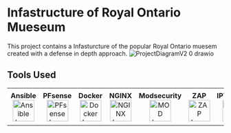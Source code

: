 # Infastructure of Royal Ontario Mueseum

This project contains a Infasturcture of the popular Royal Ontario muesem created with a defense in depth approach.
![ProjectDiagramV2 0 drawio](https://github.com/zakaria-ahmd20/Sec-Devops/assets/94662829/c3468187-8a29-4a0f-953f-f07b26c742cb)

## Tools Used

<!-- Create a horizontal table with columns for Tool and Logo -->
<table>
  <tr>
    <!-- Tool 1 -->
    <td align="center">
      <b>Ansible</b><br>
      <img src="https://cdn.icon-icons.com/icons2/2389/PNG/512/ansible_logo_icon_145495.png" alt="Ansible Logo" width="50">
    </td>
    <!-- Tool 2 -->
    <td align="center">
      <b>PFsense</b><br>
      <img src="https://wpcomputersolutions.com/wp-content/uploads/2018/07/pfsense-logo-e1534531558807.png" alt="PFsense Logo" width="50">
    </td>
    <!-- Tool 3 -->
    <td align="center">
      <b>Docker</b><br>
      <img src="https://cdn4.iconfinder.com/data/icons/logos-and-brands/512/97_Docker_logo_logos-512.png" alt="Docker Logo" width="50">
    </td>
    <!-- Tool 4 -->
    <td align="center">
      <b>NGINX</b><br>
      <img src="https://destatic.blob.core.windows.net/images/nginx.png" alt="NGINX Logo" width="50">
    </td>
    <!-- Tool 5 -->
    <td align="center">
      <b>Modsecurity</b><br>
      <img src="https://miro.medium.com/v2/resize:fit:786/format:webp/0*oMZ0Tl09oe0-FlRy.jpg" alt="MOD Logo" width="50">
    </td>
    <!-- Tool 6 -->
    <td align="center">
      <b>ZAP</b><br>
      <img src="https://soos.io/wp-content/uploads/2022/10/zap-logo.png" alt="ZAP Logo" width="50">
    </td>
    <!-- Tool 7 -->
    <td align="center">
      <b>IPTABLES</b><br>
      <img src="https://fiverr-res.cloudinary.com/images/q_auto,f_auto/gigs/197769387/original/9ee0d0038ee242fcc30aa3a67b88cc39ec69ac9c/configure-iptables-firewall-and-rules.jpeg" alt="IPTABLES Logo" width="50">
    </td>
    <!-- Tool 8 -->
    <td align="center">
      <b>OPENVAS</b><br>
      <img src="https://community.greenbone.net/uploads/default/original/1X/45982934a730d1824bc403f78875b77a8dfc1ae0.png" alt="OPENVAS Logo" width="50">
    </td>
    <!-- Tool 9 -->
    <td align="center">
      <b>BASH</b><br>
      <img src="https://upload.wikimedia.org/wikipedia/commons/thumb/4/4b/Bash_Logo_Colored.svg/2048px-Bash_Logo_Colored.svg.png" alt="BASH Logo" width="50">
    </td>
    <!-- More Tools -->
    <td align="center">
      <b>And Other Tools</b><br>
      <i>....</i>
    </td>
    <!-- Add more columns for additional tools -->
  </tr>
</table>

